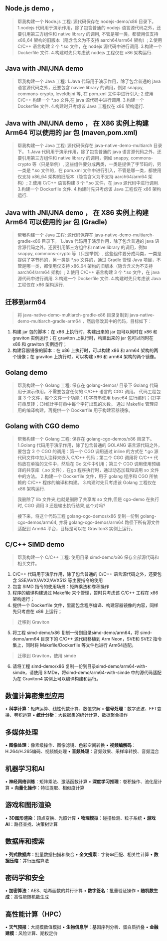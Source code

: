 ## Node.js demo ，
> 帮我构建一个 Node.js 工程: 源代码保存在 nodejs-demo/x86 目录下。
1.nodejs 代码用于演示作用，除了包含普通的 nodejs 语言源代码之外，还要引用第三方组件和 native library 的调用, 不管是哪一类，都使用仅支持 x86_64 架构的旧版本（隐含含义为不支持 aarch64/arm64 架构）; 
2.使用 C/C++ 语言构建 2 个 *.so 文件，在 nodejs 源代码中进行调用. 
3.构建一个 Dockerfile 文件. 
4.构建时先只考虑该 nodejs 工程仅在 x86 架构运行.

## Java with JNI/JNA demo
> 帮我构建一个 Java 工程:
1.Java 代码用于演示作用，除了包含普通的 java 语言源代码之外，还要包含 navive library 的调用，例如 snappy, commons-crypto, leveldbjni 等, 在 pom.xml 文件中进行引入; 
2.使用 C/C++ 构建一个 *.so 文件,在 java 源代码中进行调用. 
3.构建一个 Dockerfile 文件. 
4.构建时只考虑该 Java 工程仅在 x86 架构运行.

## Java with JNI/JNA demo ， 在 X86 实例上构建 Arm64 可以使用的 jar 包 (maven,pom.xml)
> 帮我构建一个 Java 工程: 源代码保存在 java-native-demo-multiarch 目录下。
1.Java 代码用于演示作用，除了包含普通的 java 语言源代码之外，还要引用第三方组件和 native library 的调用，例如 snappy, commons-crypto 等（只是举例）, 这些组件要分成两类，一类是提供了字节码的，另一类是 *.so 文件的，在 pom.xml 文件中进行引入，不管是哪一类，都使用仅支持 x86_64 架构的旧版本（隐含含义为不支持 aarch64/arm64 架构）; 
2.使用 C/C++ 语言构建 3 个 *.so 文件，在 java 源代码中进行调用. 
3.构建一个 Dockerfile 文件. 
4.构建时先只考虑该 Java 工程仅在 x86 架构运行.

## Java with JNI/JNA demo ， 在 X86 实例上构建 Arm64 可以使用的 jar 包 (Gradle)
> 帮我构建一个 Java 工程: 源代码保存在 java-native-demo-multiarch-gradle-x86 目录下。
1.Java 代码用于演示作用，除了包含普通的 java 语言源代码之外，还要引用第三方组件和 native library 的调用，例如 snappy, commons-crypto 等（只是举例）, 这些组件要分成两类，一类是提供了字节码的，另一类是 *.so 文件的，通过 Gradle 管理 Java 项目，不管是哪一类，都使用仅支持 x86_64 架构的旧版本（隐含含义为不支持 aarch64/arm64 架构）; 
2.使用 C/C++ 语言构建 3 个 *.so 文件，在 java 源代码中进行调用. 
3.构建一个 Dockerfile 文件. 
4.构建时先只考虑该 Java 工程仅在 x86 架构运行.
## 迁移到arm64
> 将 java-native-demo-multiarch-gradle-x86 目录复制到 java-native-demo-multiarch-gradle-arm64 ，然后修改其中的代码，目标如下：
1. 构建 jar 包的脚本：在 x86 上执行时，构建出来的 jar 包可以同时在 x86 和 graviton 实例运行；在 graviton 上执行时，构建出来的 jar 包可以同时在 x86 和 graviton 实例运行；
2. 构建容器镜像的脚本：在 x86 上执行时，可以构建 x86 和 arm64 架构的两个镜像；在 graviton 上执行时，可以构建 x86 和 arm64 架构的两个镜像。

## Golang demo
> 帮我构建一个 Golang 工程: 保存在 golang-demos/ 目录下
Golang 代码用于演示作用，不需要包含任何的 C/C++ 语言的 CGO 调用。
代码工程包含 3 个文件，每个文件一个功能：(1)字符串使用 base64 进行编码；(2)字符串反转；(3)统计字符串中每个字符出现的次数。 通过 Makefile 管理应用的编译构建，再提供一个 Dockerfile 用于构建容器镜像。

## Golang with CGO demo
> 帮我构建一个 Golang 工程: 保存在 golang-cgo-demos/x86 目录下。
1.Golang 代码用于演示作用，除了包含普通的 GOLANG 语言源代码之外，要包含 3 个 CGO 的调用：第一个 CGO 调用通过 inline 的方式在 *.go 源代码文件中加入注释来嵌入 C/C++ 代码；第二个 CGO 调用将 C/C++ 代码放在单独的文件中，然后在 Go 文件中引用；第三个 CGO 调用使用预编译的共享库（.so 文件），在go 程序执行时，通过动态加载和调用 so 文件中的方法。
2.构建一个 Dockerfile 文件，用于 golang 程序和 CGO 所依赖的 C/C++ 程序的编译和构建。
3.构建时先只考虑该 Golang 工程仅在 x86 架构运行.

> 我删除了 lib 文件夹,也就是删除了共享库 so 文件,但是 cgo-demo 在执行时, CGO 调用 3 还是输出执行结果,这个对吗?

> 接下来，将这个代码工程 golang-cgo-demos/x86 复制一份到 golang-cgo-demos/arm64, 并将 golang-cgo-demos/arm64 路径下所有源文件适配到 Arm64 平台，目标是可以在 Graviton3 实例上运行。

## C/C++ SIMD demo
> 帮我构建一个 C/C++ 工程: 使用目录 simd-demo/x86 保存全部源代码和相关文件。
1. C/C++ 代码用于演示作用，除了包含普通的 C/C++ 语言源代码之外，还要包含 SSE/AVX/AVX2/AVX512 等主要指令的使用 
2. 包含 SIMD 指令的使用场景：矩阵乘法和卷积操作
3. 程序的编译构建通过 Makefile 来个管理，暂时只考虑该 C/C++ 工程在 x86 架构运行；
4. 提供一个 Dockerfile 文件，里面包含程序编译、构建容器镜像的内容，同样先只考虑在 x86 上运行；
> 迁移到 Graviton
5. 将工程 simd-demo/x86 复制一份到目录simd-demo/arm64，将 simd-demo/arm64 目录下的 C/C++ 源代码移植到 Arm Neon，SVE和 SVE2 指令集上，同时将 Makefile/Dockerfile 等文件也进行 Arm64适配。
> 迁移到 Graviton，使用 simde
6. 请将工程 simd-demo/x86 复制一份到目录simd-demo/arm64-with-simde，请使用 SIMDe，将simd-demo/arm64-with-simde 中的源代码适配为在 Graviton4 实例上可以编译构建和运行。

## 数值计算密集型应用
• **科学计算**：矩阵运算、线性代数计算、数值求解
• **信号处理**：数字滤波、FFT变换、卷积运算
• **统计分析**：大数据集的统计计算、数据聚合操作

## 多媒体处理
• **图像处理**：像素级操作、图像滤镜、色彩空间转换
• **视频编解码**：H.264/H.265编码、视频帧处理
• **音频处理**：音频效果、采样率转换、音频混合

## 机器学习和AI
• **神经网络训练**：矩阵乘法、激活函数计算
• **深度学习推理**：卷积操作、池化层计算
• **向量化操作**：特征提取、相似度计算

## 游戏和图形渲染
• **3D图形渲染**：顶点变换、光照计算
• **物理模拟**：碰撞检测、粒子系统
• **游戏AI**：路径查找、决策树计算

## 数据库和搜索
• **列式数据库**：批量数据扫描和聚合
• **全文搜索**：字符串匹配、相关性计算
• **数据压缩**：并行压缩算法

## 密码学和安全
• **加密算法**：AES、哈希函数的并行计算
• **数字签名**：批量验证操作
• **随机数生成**：高性能随机数生成

## 高性能计算（HPC）
• **天气预报**：大规模数值模拟
• **生物信息学**：基因序列分析、蛋白质折叠
• **金融建模**：风险计算、期权定价